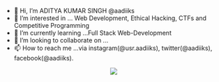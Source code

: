- 👋 Hi, I’m ADITYA KUMAR SINGH @aadiiks
- 👀 I’m interested in ... Web Development, Ethical Hacking, CTFs and Competitive Programming
- 🌱 I’m currently learning ...Full Stack Web-Development
- 💞️ I’m looking to collaborate on ...
- 📫 How to reach me ...via instagram(@usr.aadiiks), twitter(@aadiiks), facebook(@aadiiks).

<!---
aadiiks/aadiiks is a ✨ special ✨ repository because its `README.md` (this file) appears on your GitHub profile.
You can click the Preview link to take a look at your changes.
--->
<p align="center">
<img src="https://github-readme-stats.vercel.app/api?username=aadiiks&&show_icons=true&title_color=ffffff&icon_color=bb2acf&text_color=daf7dc&bg_color=151515" align:"center">
</p>
<!-- <img src="https://github-readme-stats.vercel.app/api/top-langs/?username=aadiiks&&show_icons=true&title_color=ffffff&icon_color=bb2acf&text_color=daf7dc&bg_color=151515">
 -->
 
<!--  ![Top Langs](https://github-readme-stats.vercel.app/api/top-langs/?username=aadiiks&theme=tokyonight) -->

<!-- <img src="https://github-readme-stats.vercel.app/api/top-langs/?username=aadiiks&show_icons=true&theme=radical&layout=compact"> -->

<!-- Change the `github-readme-stats.anuraghazra1.vercel.app` to `github-readme-stats.vercel.app`  -->
<!--   <img align="center" src="https://github-readme-stats.anuraghazra1.vercel.app/api/top-langs/?username=aadiiks&langs_count=4&theme=material-palenight&layout=compact" /> -->
